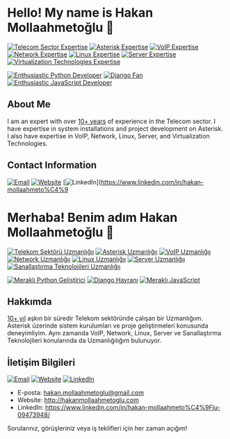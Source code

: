 # Hello! My name is Hakan Mollaahmetoğlu 👋

[![Telecom Sector Expertise](https://img.shields.io/badge/Expertise-Telecom%20Sector-ff9900?style=for-the-badge&logo=telekom&logoColor=white)](https://www.example.com)
[![Asterisk Expertise](https://img.shields.io/badge/Expertise-Asterisk-B22222?style=for-the-badge&logo=asterisk&logoColor=white)](https://www.example.com)
[![VoIP Expertise](https://img.shields.io/badge/Expertise-VoIP-2C2255?style=for-the-badge&logo=voip&logoColor=white)](https://www.example.com)
[![Network Expertise](https://img.shields.io/badge/Expertise-Network-FFFF00?style=for-the-badge&logo=network&logoColor=white)](https://www.example.com)
[![Linux Expertise](https://img.shields.io/badge/Expertise-Linux-800080?style=for-the-badge&logo=linux&logoColor=white)](https://www.example.com)
[![Server Expertise](https://img.shields.io/badge/Expertise-Server-228B22?style=for-the-badge&logo=server&logoColor=white)](https://www.example.com)
[![Virtualization Technologies Expertise](https://img.shields.io/badge/Expertise-Virtualization-5EBA7D?style=for-the-badge&logo=virtualization&logoColor=white)](https://www.example.com)

[![Enthusiastic Python Developer](https://img.shields.io/badge/Enthusiastic-Python-3776AB?style=for-the-badge&logo=python&logoColor=white)](https://www.example.com)
[![Django Fan](https://img.shields.io/badge/Fan-Django-228B87?style=for-the-badge&logo=django&logoColor=white)](https://www.example.com)
[![Enthusiastic JavaScript Developer](https://img.shields.io/badge/Enthusiastic-JavaScript-F7DF1E?style=for-the-badge&logo=javascript&logoColor=black)](https://www.example.com)

## About Me

I am an expert with over [10+ years](https://www.example.com) of experience in the Telecom sector. I have expertise in system installations and project development on Asterisk. I also have expertise in VoIP, Network, Linux, Server, and Virtualization Technologies.

## Contact Information

[![Email](https://img.shields.io/badge/Email-hakan.mollaahmetoglu%40gmail.com-blue?style=for-the-badge&logo=gmail)](mailto:hakan.mollaahmetoglu@gmail.com)
[![Website](https://img.shields.io/badge/Website-hakanmollaahmetoglu.com-blue?style=for-the-badge&logo=website)](http://hakanmollaahmetoglu.com)
[![LinkedIn](https://img.shields.io/badge/LinkedIn-hakan--mollaahmetoglu-%230077B5?style=for-the-badge&logo=linkedin)](https://www.linkedin.com/in/hakan-mollaahmeto%C4%9








# Merhaba! Benim adım  Hakan Mollaahmetoğlu 👋

[![Telekom Sektörü Uzmanlığıı](https://img.shields.io/badge/Uzmanlığı-Telekom%20Sekt%C3%B6r%C3%BC-ff9900?style=for-the-badge&logo=telekom&logoColor=white)](https://www.example.com)
[![Asterisk Uzmanlığıı](https://img.shields.io/badge/Uzmanlığı-Asterisk-B22222?style=for-the-badge&logo=asterisk&logoColor=white)](https://www.example.com)
[![VoIP Uzmanlığıı](https://img.shields.io/badge/Uzmanlığı-VoIP-2C2255?style=for-the-badge&logo=voip&logoColor=white)](https://www.example.com)
[![Network Uzmanlığıı](https://img.shields.io/badge/Uzmanlığı-Network-FFFF00?style=for-the-badge&logo=network&logoColor=white)](https://www.example.com)
[![Linux Uzmanlığıı](https://img.shields.io/badge/Uzmanlığı-Linux-800080?style=for-the-badge&logo=linux&logoColor=white)](https://www.example.com)
[![Server Uzmanlığıı](https://img.shields.io/badge/Uzmanlığı-Server-228B22?style=for-the-badge&logo=server&logoColor=white)](https://www.example.com)
[![Sanallaştırma Teknolojileri Uzmanlığıı](https://img.shields.io/badge/Uzmanlığı-Sanalla%C5%9Ft%C4%B1rma-5EBA7D?style=for-the-badge&logo=virtualization&logoColor=white)](https://www.example.com)

[![Meraklı Python Geliştirici](https://img.shields.io/badge/Merakl%C4%B1-Python-3776AB?style=for-the-badge&logo=python&logoColor=white)](https://www.example.com)
[![Django Hayranı](https://img.shields.io/badge/Hayran%C4%B1-Django-228B87?style=for-the-badge&logo=django&logoColor=white)](https://www.example.com)
[![Meraklı JavaScript](https://img.shields.io/badge/Meraklı-JavaScript-F7DF1E?style=for-the-badge&logo=javascript&logoColor=black)](https://www.example.com)

## Hakkımda

[10+ yıl](https://www.example.com) aşkın bir süredir Telekom sektöründe çalışan bir Uzmanlığıım. Asterisk üzerinde sistem kurulumları ve proje geliştirmeleri konusunda deneyimliyim. Aynı zamanda VoIP, Network, Linux, Server ve Sanallaştırma Teknolojileri konularında da Uzmanlığılığım bulunuyor.



## İletişim Bilgileri

[![Email](https://img.shields.io/badge/Email-hakan.mollaahmetoglu%40gmail.com-blue?style=for-the-badge&logo=gmail)](mailto:hakan.mollaahmetoglu@gmail.com)
[![Website](https://img.shields.io/badge/Website-hakanmollaahmetoglu.com-blue?style=for-the-badge&logo=website)](http://hakanmollaahmetoglu.com)
[![LinkedIn](https://img.shields.io/badge/LinkedIn-hakan--mollaahmetoglu-%230077B5?style=for-the-badge&logo=linkedin)](https://www.linkedin.com/in/hakan-mollaahmeto%C4%9Flu-09473948/)


- E-posta: hakan.mollaahmetoglu@gmail.com
- Website: http://hakanmollaahmetoglu.com
- LinkedIn: https://www.linkedin.com/in/hakan-mollaahmeto%C4%9Flu-09473948/

Sorularınız, görüşleriniz veya iş teklifleri için her zaman açığım!

